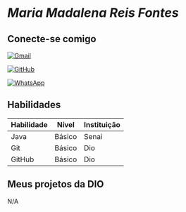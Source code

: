
# *Maria Madalena Reis Fontes*

## Conecte-se comigo 


[![Gmail](https://img.shields.io/badge/Gmail-333333?style=for-the-badge&logo=gmail&logoColor=red)](mailto:maria.madafontes@gmail.com)

[![GitHub](https://img.shields.io/badge/GitHub-100000?style=for-the-badge&logo=github&logoColor=white)](https://github.com/MMadalenaRF)

[![WhatsApp](https://img.shields.io/badge/WhatsApp-25D366?style=for-the-badge&logo=whatsapp&logoColor=white)](https://wa.me/5571993885890)




## Habilidades

| Habilidade | Nível   | Instituição |              
| --------   | -----   | ----------- | 
| Java       |Básico   |     Senai   |              
| Git        |Básico   |      Dio    |              
| GitHub     |Básico   |      Dio    |              


## Meus projetos da DIO
N/A



